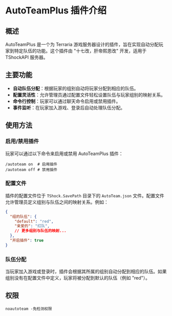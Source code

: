 # AutoTeamPlus 插件介绍

## 概述

AutoTeamPlus 是一个为 Terraria 游戏服务器设计的插件，旨在实现自动分配玩家到特定队伍的功能。这个插件由 "十七改，肝帝熙恩改" 开发，适用于 TShockAPI 服务器。

## 主要功能

- **自动队伍分配**：根据玩家的组别自动将玩家分配到相应的队伍。
- **配置灵活性**：允许管理员通过配置文件轻松设置队伍与玩家组别的映射关系。
- **命令行控制**：玩家可以通过聊天命令启用或禁用插件。
- **事件监听**：在玩家加入游戏、登录后自动处理队伍分配。

## 使用方法

### 启用/禁用插件

玩家可以通过以下命令来启用或禁用 AutoTeamPlus 插件：

```
/autoteam on  # 启用插件
/autoteam off # 禁用插件
```

### 配置文件

插件的配置文件位于 `TShock.SavePath` 目录下的 `AutoTeam.json` 文件。配置文件允许管理员定义组别与队伍之间的映射关系。例如：

```json
{
  "组的队伍": {
    "default": "red",
    "亲爱的": "红队",
    // 更多组别与队伍的映射...
  },
  "开启插件": true
}
```

### 队伍分配

当玩家加入游戏或登录时，插件会根据其所属的组别自动分配到相应的队伍。如果组别没有在配置文件中定义，玩家将被分配到默认的队伍（例如 "red"）。


## 权限

```
noautoteam -免检测权限
```
